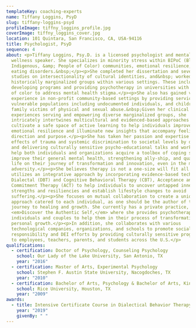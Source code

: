 ```yaml
---
templateKey: coaching-experts
name: Tiffany Loggins, PsyD
slug: tiffany-loggins-psyd
profileImage: tiffny_loggins_profile.jpg
coverImage: tiffny_loggins_cover.jpg
location: 101 Quintara, San Francisco, CA, USA-94116
title: Psychologist, PsyD
sequence: 4
about: <p>Tiffany Loggins, Psy.D. is a licensed psychologist and mental health
  wellness speaker. She specializes in minority stress within BIPoC (Black,
  Indigenous, &amp; People of Color) communities, emotional resilience, and
  eating disorders.&nbsp;</p><p>She completed her dissertation and several
  studies on intersectionality of cultural identities, and&nbsp; worked with
  historically marginalized groups within various settings. These include
  developing programs and providing psychotherapy in universities with students
  of color to address mental health stigma.</p><p>She also has gained valuable
  experience in non-profit community-based settings by providing services to
  vulnerable populations including undocumented individuals, and children and
  family victims of physical and sexual abuse.&nbsp;Given her clinical
  experiences serving and empowering diverse marginalized groups, she
  intricately intertwines multicultural and evidenced-based approaches to
  cultivate a safe space of active learning to help individuals improve
  emotional resilience and illuminate new insights that accompany feelings of
  direction and purpose.</p><p>She has taken her passion and expertise to combat
  effects of trauma and systemic discrimination to societal levels by developing
  and delivering culturally sensitive psycho-educational talks and workshops to
  help both individuals and organizations acquire a toolbox of coping skills to
  improve their general mental health, strengthening ally-ship, and quality of
  life on their journey of transformation and innovation, even in the midst of
  adversity.</p><p>She believes therapy is not a one-size will fit all. She
  utilizes an integrative approach by incorporating evidence-based techniques of
  Dialectal (DBT) and Cognitive Behavioral Therapy (CBT), Acceptance and
  Commitment Therapy (ACT) to help individuals to uncover untapped inner
  strengths and resiliencies and establish lifestyle changes to avoid
  suffering.</p><p>She focuses on mutual collaboration to create a unique
  approach catered to each individual, as one should be the author of their own
  journey to healing and growth. She currently has a private practice,
  <em>Discover the Authentic Self,</em> where she provides psychotherapy to
  individuals and couples to help them in their process of transformation and
  personal growth.</p><p>In addition, she collaborates with various
  technological companies, organizations, and schools to promote social
  responsibility and DEI efforts by providing culturally sensitive programming
  to employees, teachers, parents, and students across the U.S.</p>
qualifications:
  - certification: Doctor of Psychology, Counseling Psychology
    school: Our Lady of the Lake University, San Antonio, TX
    year: "2016"
  - certification: Master of Arts, Experimental Psychology
    school: Stephen F. Austin State University, Nacogdoches, TX
    year: "2010"
  - certification: Bachelor of Arts, Psychology & Bachelor of Arts, Kinesiology
    school: Rice University, Houston, TX
    year: "2009"
awards:
  - title: Intensive Certificate Course in Dialectical Behavior Therapy
    year: "2019"
    givenBy: " "
---
```

